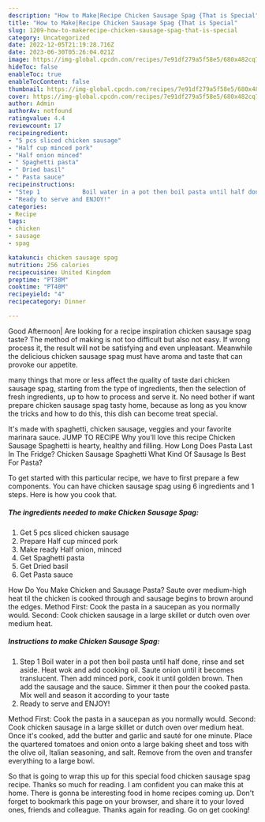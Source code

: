 ```yaml
---
description: "How to Make|Recipe Chicken Sausage Spag {That is Special"
title: "How to Make|Recipe Chicken Sausage Spag {That is Special"
slug: 1209-how-to-makerecipe-chicken-sausage-spag-that-is-special
category: Uncategorized
date: 2022-12-05T21:19:28.716Z
date: 2023-06-30T05:26:04.021Z
image: https://img-global.cpcdn.com/recipes/7e91df279a5f58e5/680x482cq70/chicken-sausage-spag-recipe-main-photo.jpg
hideToc: false
enableToc: true
enableTocContent: false
thumbnail: https://img-global.cpcdn.com/recipes/7e91df279a5f58e5/680x482cq70/chicken-sausage-spag-recipe-main-photo.jpg
cover: https://img-global.cpcdn.com/recipes/7e91df279a5f58e5/680x482cq70/chicken-sausage-spag-recipe-main-photo.jpg
author: Admin
authorAv: notfound
ratingvalue: 4.4
reviewcount: 17
recipeingredient:
- "5 pcs sliced chicken sausage"
- "Half cup minced pork"
- "Half onion minced"
- " Spaghetti pasta"
- " Dried basil"
- " Pasta sauce"
recipeinstructions:
- "Step 1            Boil water in a pot then boil pasta until half done, rinse and set aside. Heat wok and add cooking oil. Saute onion until it becomes translucent. Then add minced pork, cook it until golden brown. Then add the sausage and the sauce. Simmer it then pour the cooked pasta. Mix well and season it according to your taste"
- "Ready to serve and ENJOY!"
categories:
- Recipe
tags:
- chicken
- sausage
- spag

katakunci: chicken sausage spag 
nutrition: 256 calories
recipecuisine: United Kingdom
preptime: "PT38M"
cooktime: "PT40M"
recipeyield: "4"
recipecategory: Dinner

---
```



Good Afternoon| Are looking for a recipe inspiration chicken sausage spag taste? The method of making is not too difficult but also not easy. If wrong process it, the result will not be satisfying and even unpleasant. Meanwhile the delicious chicken sausage spag must have aroma and taste that can provoke our appetite.






many things that more or less affect the quality of taste dari chicken sausage spag, starting from the type of ingredients, then the selection of fresh ingredients, up to how to process and serve it. No need bother if want prepare chicken sausage spag tasty home, because as long as you know the tricks and how to do this, this dish can become treat  special.


It&#39;s made with spaghetti, chicken sausage, veggies and your favorite marinara sauce. JUMP TO RECIPE Why you&#39;ll love this recipe Chicken Sausage Spaghetti is hearty, healthy and filling. How Long Does Pasta Last In The Fridge? Chicken Sausage Spaghetti What Kind Of Sausage Is Best For Pasta?


To get started with this particular recipe, we have to first prepare a few components. You can have chicken sausage spag using 6 ingredients and 1 steps. Here is how you cook that.

<!--inarticleads1-->

##### The ingredients needed to make Chicken Sausage Spag:

1. Get 5 pcs sliced chicken sausage
1. Prepare Half cup minced pork
1. Make ready Half onion, minced
1. Get  Spaghetti pasta
1. Get  Dried basil
1. Get  Pasta sauce


How Do You Make Chicken and Sausage Pasta? Saute over medium-high heat til the chicken is cooked through and sausage begins to brown around the edges. Method First: Cook the pasta in a saucepan as you normally would. Second: Cook chicken sausage in a large skillet or dutch oven over medium heat. 

<!--inarticleads2-->

##### Instructions to make Chicken Sausage Spag:

1. Step 1            Boil water in a pot then boil pasta until half done, rinse and set aside. Heat wok and add cooking oil. Saute onion until it becomes translucent. Then add minced pork, cook it until golden brown. Then add the sausage and the sauce. Simmer it then pour the cooked pasta. Mix well and season it according to your taste
1. Ready to serve and ENJOY!

Method First: Cook the pasta in a saucepan as you normally would. Second: Cook chicken sausage in a large skillet or dutch oven over medium heat. Once it&#39;s cooked, add the butter and garlic and sauté for one minute. Place the quartered tomatoes and onion onto a large baking sheet and toss with the olive oil, Italian seasoning, and salt. Remove from the oven and transfer everything to a large bowl. 

So that is going to wrap this up for this special food chicken sausage spag recipe. Thanks so much for reading. I am confident you can make this at home. There is gonna be interesting food in home recipes coming up. Don't forget to bookmark this page on your browser, and share it to your loved ones, friends and colleague. Thanks again for reading. Go on get cooking!

